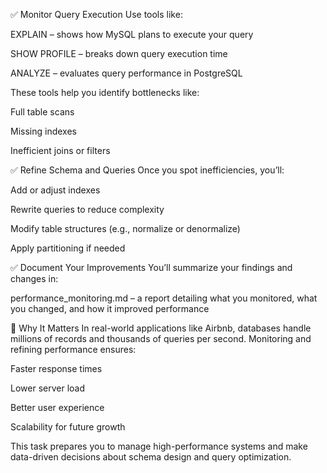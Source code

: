 ✅ Monitor Query Execution
Use tools like:

EXPLAIN – shows how MySQL plans to execute your query

SHOW PROFILE – breaks down query execution time

ANALYZE – evaluates query performance in PostgreSQL

These tools help you identify bottlenecks like:

Full table scans

Missing indexes

Inefficient joins or filters

✅ Refine Schema and Queries
Once you spot inefficiencies, you’ll:

Add or adjust indexes

Rewrite queries to reduce complexity

Modify table structures (e.g., normalize or denormalize)

Apply partitioning if needed

✅ Document Your Improvements
You’ll summarize your findings and changes in:

performance_monitoring.md – a report detailing what you monitored, what you changed, and how it improved performance

🧠 Why It Matters
In real-world applications like Airbnb, databases handle millions of records and thousands of queries per second. Monitoring and refining performance ensures:

Faster response times

Lower server load

Better user experience

Scalability for future growth

This task prepares you to manage high-performance systems and make data-driven decisions about schema design and query optimization.
